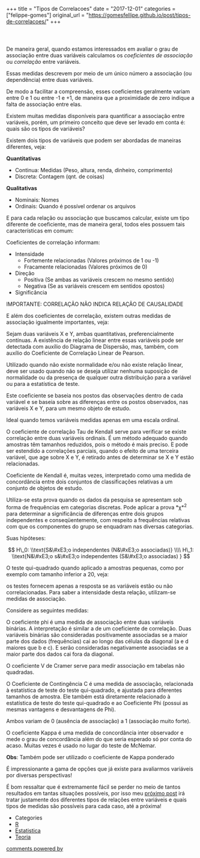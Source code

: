 +++
title = "Tipos de Correlacoes"
date = "2017-12-01"
categories = ["felippe-gomes"]
original_url = "https://gomesfellipe.github.io/post/tipos-de-correlacoes/"
+++

<p id="main">
<article class="post">
<header>
</header>
<p>
De maneira geral, quando estamos interessados em avaliar o grau de
associação entre duas variáveis calculamos os <em>coeficientes de
associação</em> ou <em>correlação</em> entre variáveis.
</p>
<p>
Essas medidas descrevem por meio de um único número a associação (ou
dependência) entre duas variáveis.
</p>
<p>
De modo a facilitar a compreensão, esses coeficientes geralmente variam
entre 0 e 1 ou entre -1 e +1, de maneira que a proximidade de zero
indique a falta de associação entre elas.
</p>
<p>
Existem muitas medidas disponíveis para quantificar a associação entre
variáveis, porém, um primeiro conceito que deve ser levado em conta é:
quais são os tipos de variáveis?
</p>

<p>
Existem dois tipos de variáveis que podem ser abordadas de maneiras
diferentes, veja:
</p>
<p>
<strong>Quantitativas</strong>
</p>
<ul>
<li>
Continua: Medidas (Peso, altura, renda, dinheiro, comprimento)
</li>
<li>
Discreta: Contagem (qnt. de coisas)
</li>
</ul>
<p>
<strong>Qualitativas</strong>
</p>
<ul>
<li>
Nominais: Nomes
</li>
<li>
Ordinais: Quando é possível ordenar os arquivos
</li>
</ul>
<p>
E para cada relação ou associação que buscamos calcular, existe um tipo
diferente de coeficiente, mas de maneira geral, todos eles possuem tais
características em comum:
</p>

<p>
Coeficientes de correlação informam:
</p>
<ul>
<li>
Intensidade
<ul>
<li>
Fortemente relacionadas (Valores próximos de 1 ou -1)
</li>
<li>
Fracamente relacionadas (Valores próximos de 0)
</li>
</ul>
</li>
<li>
Direção
<ul>
<li>
Positiva (Se ambas as variáveis crescem no mesmo sentido)
</li>
<li>
Negativa (Se as variáveis crescem em sentidos opostos)
</li>
</ul>
</li>
<li>
Significância
</li>
</ul>
<p>
IMPORTANTE: CORRELAÇÃO NÃO INDICA RELAÇÃO DE CAUSALIDADE
</p>
<p>
E além dos coeficientes de correlação, existem outras medidas de
associação igualmente importantes, veja:
</p>
<p>
Sejam duas variáveis X e Y, ambas quantitativas, preferencialmente
contínuas. A existência de relação linear entre essas variáveis pode ser
detectada com auxílio do Diagrama de Dispersão, mas, também, com auxílio
do Coeficiente de Correlação Linear de Pearson.
</p>

<p>
Utilizado quando não existe normalidade e/ou não existe relação linear,
deve ser usado quando não se deseja utilizar nenhuma suposição de
normalidade ou da presença de qualquer outra distribuição para a
variável ou para a estatística de teste.
</p>
<p>
Este coeficiente se baseia nos postos das observações dentro de cada
variável e se baseia sobre as diferenças entre os postos observados, nas
variáveis X e Y, para um mesmo objeto de estudo.
</p>
<p>
Ideal quando temos variáveis medidas apenas em uma escala ordinal.
</p>

<p>
O coeficiente de correlação Tau de Kendall serve para verificar se
existe correlação entre duas variáveis ordinais. É um método adequado
quando amostras têm tamanhos reduzidos, pois o método é mais preciso. E
pode ser estendido a correlações parciais, quando o efeito de uma
terceira variável, que age sobre X e Y, é retirado antes de determinar
se X e Y estão relacionadas.
</p>
<p>
Coeficiente de Kendall é, muitas vezes, interpretado como uma medida de
concordância entre dois conjuntos de classificações relativas a um
conjunto de objetos de estudo.
</p>

<p>
Utiliza-se esta prova quando os dados da pesquisa se apresentam sob
forma de frequências em categorias discretas. Pode aplicar a prova <span
class="math inline">*χ*<sup>2</sup></span> para determinar a
significância de diferenças entre dois grupos independentes e
conseqüentemente, com respeito a frequências relativas com que os
componentes do grupo se enquadram nas diversas categorias.
</p>
<p>
Suas hipóteses:
</p>
<p>
<span class="math display">
$$ H\_0: \\text{S&\#xE3;o independentes (N&\#xE3;o associadas)} \\\\ H\_1: \\text{N&\#xE3;o s&\#xE3;o independentes (S&\#xE3;o associadas) } $$
</span>
</p>

<p>
O teste qui-quadrado quando aplicado a amostras pequenas, como por
exemplo com tamanho inferior a 20, veja:
</p>

<p>
os testes fornecem apenas a resposta se as variáveis estão ou não
correlacionadas. Para saber a intensidade desta relação, utilizam-se
medidas de associação.
</p>
<p>
Considere as seguintes medidas:
</p>
<p>
O coeficiente phi é uma medida de associação entre duas variáveis
binárias. A interpretação é similar a de um coeficiente de correlação.
Duas variáveis binárias são consideradas positivamente associadas se a
maior parte dos dados (frequências) cai ao longo das células da diagonal
(a e d maiores que b e c). E serão consideradas negativamente associadas
se a maior parte dos dados cai fora da diagonal.
</p>

<p>
O coeficiente V de Cramer serve para medir associação em tabelas não
quadradas.
</p>

<p>
O Coeficiente de Contingência C é uma medida de associação, relacionada
à estatística de teste do teste qui-quadrado, e ajustada para diferentes
tamanhos de amostra. Ele também está diretamente relacionado à
estatística de teste do teste qui-quadrado e ao Coeficiente Phi (possui
as mesmas vantagens e desvantagens de Phi).
</p>
<p>
Ambos variam de 0 (ausência de associação) a 1 (associação muito forte).
</p>

<p>
O coeficiente Kappa é uma medida de concordância inter observador e mede
o grau de concordância além do que seria esperado só por conta do acaso.
Muitas vezes é usado no lugar do teste de McNemar.
</p>
<p>
<strong>Obs</strong>: Também pode ser utilizado o coeficiente de Kappa
ponderado
</p>

<p>
É impressionante a gama de opções que já existe para avaliarmos
variáveis por diversas perspectivas!
</p>
<p>
É bom ressaltar que é extremamente fácil se perder no meio de tantos
resultados em tantas situações possíveis, por isso meu
<a href="https://gomesfellipe.github.io/post/tipos-de-relacoes-entre-variaveis/">próximo
post</a> irá tratar justamente dos diferentes tipos de relações entre
variáveis e quais tipos de medidas são possíveis para cada caso, até a
próxima!
</p>

<footer>
<ul class="stats">
<li>
Categories
</li>
<li>
<a href="https://gomesfellipe.github.io/categories/r">R</a>
</li>
<li>
<a href="https://gomesfellipe.github.io/categories/estatistica">Estatistica</a>
</li>
<li>
<a href="https://gomesfellipe.github.io/categories/teoria">Teoria</a>
</li>
</ul>
</footer>
</article>
<article class="post">
<a href="https://disqus.com/" class="dsq-brlink">comments powered by
</a>
</article>
</p>

